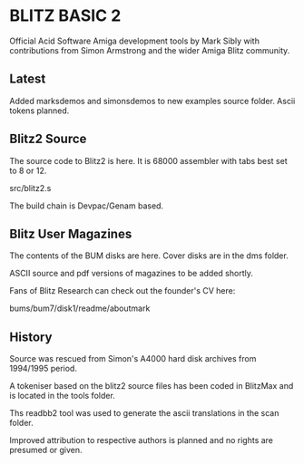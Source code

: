 # BLITZ BASIC 2

Official Acid Software Amiga development tools by Mark Sibly with contributions from Simon Armstrong and the wider Amiga Blitz community.

## Latest

Added marksdemos and simonsdemos to new examples source folder. Ascii tokens planned.

## Blitz2 Source

The source code to Blitz2 is here. It is 68000 assembler with tabs best set to 8 or 12.

src/blitz2.s

The build chain is Devpac/Genam based.

## Blitz User Magazines

The contents of the BUM disks are here. Cover disks are in the dms folder.

ASCII source and pdf versions of magazines to be added shortly.

Fans of Blitz Research can check out the founder's CV here:

bums/bum7/disk1/readme/aboutmark

## History

Source was rescued from Simon's A4000 hard disk archives from 1994/1995 period.

A tokeniser based on the blitz2 source files has been coded in BlitzMax and is located in the tools folder.

Ths readbb2 tool was used to generate the ascii translations in the scan folder.

Improved attribution to respective authors is planned and no rights are presumed or given.

